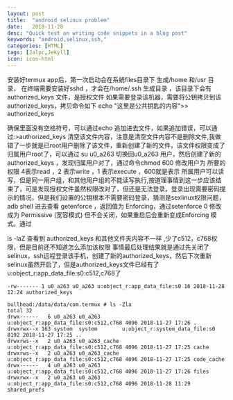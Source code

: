 ```yaml
---
layout: post
title:  "android selinux problem"
date:   2018-11-28
desc: "Quick test on writing code snippets in a blog post"
keywords: "android,selinux,ssh,"
categories: [HTML]
tags: [Jalpc,Jekyll]
icon: icon-html
---
```



安装好termux app后，第一次启动会在系统files目录下 生成/home 和/usr 目录，
在终端需要安装好sshd ，才会在/home/.ssh 生成目录 ，该目录下会有 authorized_keys 文件，是授权文件
如果需要登录该机器，需要将公钥拷贝到该authorized_keys，拷贝命令如下
echo "这里是公共钥匙的内容">> authorized_keys

确保里面没有空格符号，可以通过echo 追加进去文件，如果追加错误，可以通过:>authorized_keys 清空该文件内容，注意是清空文件内容不是删除文件,我做错了一步就是已root用户删除了该文件，重新创建了新的文件，该文件权限变成了归属用户root了，可以通过 su u0_a263 切换回u0_a263 用户，然后创建了新的authorized_keys ，发现归属用户对了，通过命令chmod 600 修改用户为 所要的权限 4表示read ，2 表示write ，1 表示execute ，600就是表示 所属用户可以读写，但是同一用户组，和其他用户组的不能读写执行,按道理事情到这一步应该结束了，可是发现授权文件虽然权限改对了，但还是无法登录，登录出现需要密码提示的情况，但是我们设置的公钥根本不需要密码登录，猜测是sexlinux权限问题，adb shell 进去查看 getenforce ，返回值为 Enforcing，通过setenforce 0 修改成为 Permissive (宽容模式) 但不会关闭，如果重启后会重新变成Enforcing 模式。通过

ls -laZ 查看到 authorized_keys 和其他文件夹内容不一样 ,少了c512，c768权限，但是目前还不知道怎么添加该权限
事情最后处理结果就是通过先关闭了selinux，ssh远程登录该手机，创建了新的authorized_keys，然后下次重新selinux虽然开启了，但是authorized_keys文件已经有了 u:object_r:app_data_file:s0:c512,c768了
```
-rw------- 1 u0_a263 u0_a263 u:object_r:app_data_file:s0 16 2018-11-28 12:24 authorized_keys
```

```
bullhead:/data/data/com.termux # ls -Zla
total 32
drwx------   6 u0_a263 u0_a263       u:object_r:app_data_file:s0:c512,c768 4096 2018-11-27 17:26 .
drwxrwx--x 163 system  system        u:object_r:system_data_file:s0        8192 2018-11-27 17:25 ..
drwxrws--x   2 u0_a263 u0_a263_cache u:object_r:app_data_file:s0:c512,c768 4096 2018-11-27 17:25 cache
drwxrws--x   2 u0_a263 u0_a263_cache u:object_r:app_data_file:s0:c512,c768 4096 2018-11-27 17:25 code_cache
drwx------   4 u0_a263 u0_a263       u:object_r:app_data_file:s0:c512,c768 4096 2018-11-27 17:26 files
drwxrwx--x   2 u0_a263 u0_a263       u:object_r:app_data_file:s0:c512,c768 4096 2018-11-28 11:29 shared_prefs
```









